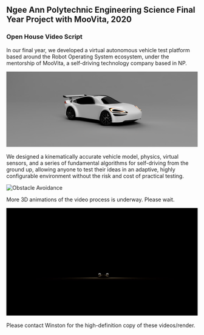 ## Ngee Ann Polytechnic Engineering Science Final Year Project with MooVita, 2020
### Open House Video Script

In our final year, we developed a virtual autonomous vehicle test platform based around the Robot Operating System ecosystem, under the mentorship of MooVita, a self-driving technology company based in NP.

![ngeeann_av](https://github.com/reuben-thomas/fyp-moovita/blob/master/screenshots/ngeeann_av_ultrawide.png?raw=true)

We designed a kinematically accurate vehicle model, physics, virtual sensors, and a series of fundamental algorithms for self-driving from the ground up, allowing anyone to test their ideas in an adaptive, highly configurable environment without the risk and cost of practical testing.

![Obstacle Avoidance](https://github.com/reuben-thomas/fyp-moovita/blob/master/screenshots/obstacle_avoidance.gif?raw=true)

More 3D animations of the video process is underway. Please wait.

![Scene 1](https://github.com/reuben-thomas/fyp-moovita/blob/master/screenshots/scene_1.gif?raw=true)

Please contact Winston for the high-definition copy of these videos/render.
